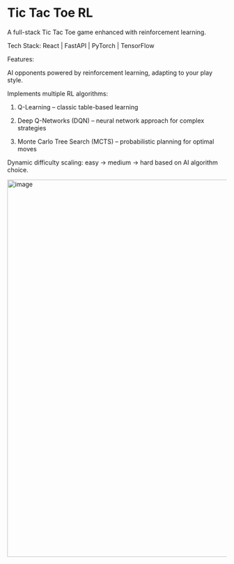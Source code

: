 # Tic Tac Toe RL

A full-stack Tic Tac Toe game enhanced with reinforcement learning.

Tech Stack: React | FastAPI | PyTorch | TensorFlow

Features:

AI opponents powered by reinforcement learning, adapting to your play style.

Implements multiple RL algorithms:

1. Q-Learning – classic table-based learning

2. Deep Q-Networks (DQN) – neural network approach for complex strategies

3. Monte Carlo Tree Search (MCTS) – probabilistic planning for optimal moves

Dynamic difficulty scaling: easy → medium → hard based on AI algorithm choice. 

<img width="1225" height="866" alt="image" src="https://github.com/user-attachments/assets/c38643d6-4f23-4889-97fe-e1e2092b9aff" />
